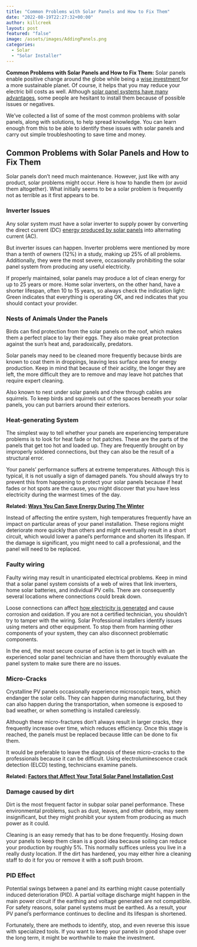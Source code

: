 ```yaml
---
title: "Common Problems with Solar Panels and How to Fix Them"
date: "2022-08-19T22:27:32+00:00"
author: killcreek
layout: post
featured: "false"
image: /assets/images/AddingPanels.png
categories:
  - Solar
  - "Solar Installer"
---
```


**Common Problems with Solar Panels and How to Fix Them:** Solar panels enable positive change around the globe while being a [wise investment ](/top-benefits-of-installing-solar-panels-on-your-home/)for a more sustainable planet. Of course, it helps that you may reduce your electric bill costs as well. Although [solar panel systems have many advantages](/what-are-the-pros-and-cons-of-solar-energy/), some people are hesitant to install them because of possible issues or negatives.

We’ve collected a list of some of the most common problems with solar panels, along with solutions, to help spread knowledge. You can learn enough from this to be able to identify these issues with solar panels and carry out simple troubleshooting to save time and money.

## **Common Problems with Solar Panels and How to Fix Them**

Solar panels don’t need much maintenance. However, just like with any product, solar problems might occur. Here is how to handle them (or avoid them altogether). What initially seems to be a solar problem is frequently not as terrible as it first appears to be.

### **Inverter Issues**

Any solar system must have a solar inverter to supply power by converting the direct current (DC) [energy produced by solar panels](/how-do-solar-panels-work/) into alternating current (AC).

But inverter issues can happen. Inverter problems were mentioned by more than a tenth of owners (12%) in a study, making up 25% of all problems. Additionally, they were the most severe, occasionally prohibiting the solar panel system from producing any useful electricity.

If properly maintained, solar panels may produce a lot of clean energy for up to 25 years or more. Home solar inverters, on the other hand, have a shorter lifespan, often 10 to 15 years, so always check the indication light: Green indicates that everything is operating OK, and red indicates that you should contact your provider.

### **Nests of Animals Under the Panels**

Birds can find protection from the solar panels on the roof, which makes them a perfect place to lay their eggs. They also make great protection against the sun’s heat and, paradoxically, predators.

Solar panels may need to be cleaned more frequently because birds are known to coat them in droppings, leaving less surface area for energy production. Keep in mind that because of their acidity, the longer they are left, the more difficult they are to remove and may leave hot patches that require expert cleaning.

Also known to nest under solar panels and chew through cables are squirrels. To keep birds and squirrels out of the spaces beneath your solar panels, you can put barriers around their exteriors.

### **Heat-generating System**

The simplest way to tell whether your panels are experiencing temperature problems is to look for heat fade or hot patches. These are the parts of the panels that get too hot and loaded up. They are frequently brought on by improperly soldered connections, but they can also be the result of a structural error.

Your panels’ performance suffers at extreme temperatures. Although this is typical, it is not usually a sign of damaged panels. You should always try to prevent this from happening to protect your solar panels because if heat fades or hot spots are the cause, you might discover that you have less electricity during the warmest times of the day.

**Related: [Ways You Can Save Energy During The Winter](/ways-you-can-save-energy-during-the-winter/)**

Instead of affecting the entire system, high temperatures frequently have an impact on particular areas of your panel installation. These regions might deteriorate more quickly than others and might eventually result in a short circuit, which would lower a panel’s performance and shorten its lifespan. If the damage is significant, you might need to call a professional, and the panel will need to be replaced.

### **Faulty wiring**

Faulty wiring may result in unanticipated electrical problems. Keep in mind that a solar panel system consists of a web of wires that link inverters, home solar batteries, and individual PV cells. There are consequently several locations where connections could break down.

Loose connections can affect [how electricity is generated](/solar-guide-how-much-power-does-a-tv-consume/) and cause corrosion and oxidation. If you are not a certified technician, you shouldn’t try to tamper with the wiring. Solar Professional installers identify issues using meters and other equipment. To stop them from harming other components of your system, they can also disconnect problematic components.

In the end, the most secure course of action is to get in touch with an experienced solar panel technician and have them thoroughly evaluate the panel system to make sure there are no issues.

### **Micro-Cracks**

Crystalline PV panels occasionally experience microscopic tears, which endanger the solar cells. They can happen during manufacturing, but they can also happen during the transportation, when someone is exposed to bad weather, or when something is installed carelessly.

Although these micro-fractures don’t always result in larger cracks, they frequently increase over time, which reduces efficiency. Once this stage is reached, the panels must be replaced because little can be done to fix them.

It would be preferable to leave the diagnosis of these micro-cracks to the professionals because it can be difficult. Using electroluminescence crack detection (ELCD) testing, technicians examine panels.

**Related: [Factors that Affect Your Total Solar Panel Installation Cost](/factors-that-affect-your-total-solar-panel-installation-cost/)**

### **Damage caused by dirt**

Dirt is the most frequent factor in subpar solar panel performance. These environmental problems, such as dust, leaves, and other debris, may seem insignificant, but they might prohibit your system from producing as much power as it could.

Cleaning is an easy remedy that has to be done frequently. Hosing down your panels to keep them clean is a good idea because soiling can reduce your production by roughly 5%. This normally suffices unless you live in a really dusty location. If the dirt has hardened, you may either hire a cleaning staff to do it for you or remove it with a soft push broom.

### **PID Effect**

Potential swings between a panel and its earthing might cause potentially induced deterioration (PID). A partial voltage discharge might happen in the main power circuit if the earthing and voltage generated are not compatible. For safety reasons, solar panel systems must be earthed. As a result, your PV panel’s performance continues to decline and its lifespan is shortened.

Fortunately, there are methods to identify, stop, and even reverse this issue with specialized tools. If you want to keep your panels in good shape over the long term, it might be worthwhile to make the investment.
